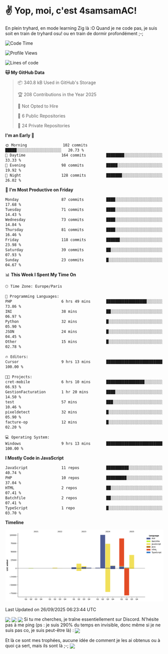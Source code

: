 # ✌ Yop, moi, c'est 4samsamAC!

En plein tryhard, en mode learning Zig là :O Quand je ne code pas, je suis soit en train de tryhard osu! ou en train de dormir profondément ;-;

<!--START_SECTION:waka-->
![Code Time](http://img.shields.io/badge/Code%20Time-877%20hrs%2046%20mins-blue)

![Profile Views](http://img.shields.io/badge/Profile%20Views-0-blue)

![Lines of code](https://img.shields.io/badge/From%20Hello%20World%20I%27ve%20Written-342.4%20thousand%20lines%20of%20code-blue)

**🐱 My GitHub Data** 

> 📦 340.8 kB Used in GitHub's Storage 
 > 
> 🏆 208 Contributions in the Year 2025
 > 
> 🚫 Not Opted to Hire
 > 
> 📜 6 Public Repositories 
 > 
> 🔑 24 Private Repositories 
 > 
**I'm an Early 🐤** 

```text
🌞 Morning                102 commits         █████░░░░░░░░░░░░░░░░░░░░   20.73 % 
🌆 Daytime                164 commits         ████████░░░░░░░░░░░░░░░░░   33.33 % 
🌃 Evening                98 commits          █████░░░░░░░░░░░░░░░░░░░░   19.92 % 
🌙 Night                  128 commits         ███████░░░░░░░░░░░░░░░░░░   26.02 % 
```
📅 **I'm Most Productive on Friday** 

```text
Monday                   87 commits          ████░░░░░░░░░░░░░░░░░░░░░   17.68 % 
Tuesday                  71 commits          ████░░░░░░░░░░░░░░░░░░░░░   14.43 % 
Wednesday                73 commits          ████░░░░░░░░░░░░░░░░░░░░░   14.84 % 
Thursday                 81 commits          ████░░░░░░░░░░░░░░░░░░░░░   16.46 % 
Friday                   118 commits         ██████░░░░░░░░░░░░░░░░░░░   23.98 % 
Saturday                 39 commits          ██░░░░░░░░░░░░░░░░░░░░░░░   07.93 % 
Sunday                   23 commits          █░░░░░░░░░░░░░░░░░░░░░░░░   04.67 % 
```


📊 **This Week I Spent My Time On** 

```text
🕑︎ Time Zone: Europe/Paris

💬 Programming Languages: 
PHP                      6 hrs 49 mins       ██████████████████░░░░░░░   73.86 % 
INI                      38 mins             ██░░░░░░░░░░░░░░░░░░░░░░░   06.97 % 
Python                   32 mins             █░░░░░░░░░░░░░░░░░░░░░░░░   05.90 % 
JSON                     24 mins             █░░░░░░░░░░░░░░░░░░░░░░░░   04.45 % 
Other                    15 mins             █░░░░░░░░░░░░░░░░░░░░░░░░   02.78 % 

🔥 Editors: 
Cursor                   9 hrs 13 mins       █████████████████████████   100.00 % 

🐱‍💻 Projects: 
cret-mobile              6 hrs 10 mins       █████████████████░░░░░░░░   66.93 % 
GestionFacturation       1 hr 20 mins        ████░░░░░░░░░░░░░░░░░░░░░   14.50 % 
test                     57 mins             ███░░░░░░░░░░░░░░░░░░░░░░   10.46 % 
pixeldetect              32 mins             █░░░░░░░░░░░░░░░░░░░░░░░░   05.90 % 
facture-op               12 mins             █░░░░░░░░░░░░░░░░░░░░░░░░   02.20 % 

💻 Operating System: 
Windows                  9 hrs 13 mins       █████████████████████████   100.00 % 
```

**I Mostly Code in JavaScript** 

```text
JavaScript               11 repos            ██████████░░░░░░░░░░░░░░░   40.74 % 
PHP                      10 repos            █████████░░░░░░░░░░░░░░░░   37.04 % 
HTML                     2 repos             ██░░░░░░░░░░░░░░░░░░░░░░░   07.41 % 
Batchfile                2 repos             ██░░░░░░░░░░░░░░░░░░░░░░░   07.41 % 
TypeScript               1 repo              █░░░░░░░░░░░░░░░░░░░░░░░░   03.70 % 
```



**Timeline**

![Lines of Code chart](https://raw.githubusercontent.com/4samsamAC/4samsamAC/main/assets/bar_graph.png)


 Last Updated on 26/09/2025 06:23:44 UTC
<!--END_SECTION:waka-->
<img align="center" src="https://wakatime.com/share/@05e9693c-ae09-4eda-80e1-420e9727a814/cd575566-5d1a-4a1b-bd1b-7821aa98ed37.svg"/>
<img align="center" src="https://github-readme-stats.vercel.app/api?username=4samsamAC&show_icons=true&theme=midnight-purple&count_private=true"/>
<img align="center" src="https://github-readme-stats.vercel.app/api/top-langs/?username=4samsamAC&layout=compact&theme=midnight-purple&count_private=true"/>
<!-- [![Ashutosh's github activity graph](https://github-readme-activity-graph.vercel.app/graph?username=4samsamAC&bg_color=2f3640&color=00a8ff&line=82ccdd&point=00a8ff&area=true&hide_border=true)](https://github.com/ashutosh00710/github-readme-activity-graph) -->
Si tu me cherches, je traîne essentiellement sur Discord. N'hésite pas à me ping (ps : je suis 290% du temps en invisible, donc même si je ne suis pas co, je suis peut-être là) : 
<a href="discord://-/users/581625633830993961"><img align="center" src="https://discord.c99.nl/widget/theme-2/581625633830993961.png"/></a>

Et là ce sont mes trophées, aucune idée de comment je les ai obtenus ou à quoi ça sert, mais ils sont là ;-;
<img align="center" src="https://github-profile-trophy.vercel.app/?username=4samsamAC&theme=onedark"/>
